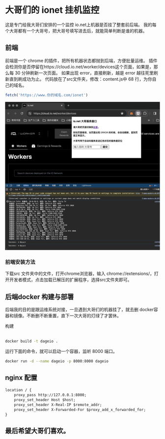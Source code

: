 
# 大哥们的 ionet 挂机监控

这是专门给我大哥们安排的一个监控 io.net上机器是否挂了整套前后端。
我的每个大哥都有一个大哥号，把大哥号填写进去后，就能简单判断是谁的机器。


## 前端
前端是一个 chrome 的插件，把所有机器状态都抛到后端，方便批量运维。
插件会检测你是否停留在https://cloud.io.net/worker/devices这个页面，如果是，那么每 30 分钟刷新一次页面。
如果出现 error，直接刷新，越是 error 越往死里刷新直到刷成功为止。
代码放在了src文件夹，修改：content.js中 68 行，为你自己的域名。    
```javascript
fetch('https://www.你的域名.com/ionet')
```


![dage.png](dage.png)

### 前端安装方法
下载src 文件夹中的文件，打开chrome浏览器，输入 chrome://extensions/，打开开发者模式，点击加载已解压的扩展程序，选择src文件夹即可。


## 后端docker 构建与部署
后端我的目的是跟运维系统对接，一旦遇到大哥们的机器挂了，就去删 docker容器和镜像。不断删不断重置，直下一次大哥的灯绿了才罢休。


构建
```bash

docker build -t dageio .
```

运行下面的命令，就可以启动一个容器，监听 8000 端口。
```bash
docker run -d --name dageio -p 8000:8000 dageio
```

## nginx 配置

```nginx
location / {
    proxy_pass http://127.0.0.1:8000;
    proxy_set_header Host $host;
    proxy_set_header X-Real-IP $remote_addr;
    proxy_set_header X-Forwarded-For $proxy_add_x_forwarded_for;
}
```

## 最后希望大哥们喜欢。
